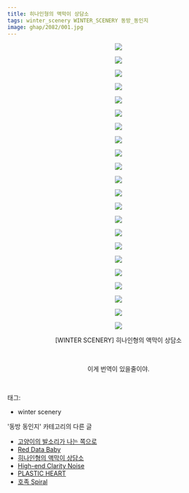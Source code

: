 ```yaml
---
title: 히나인형의 액막이 상담소
tags: winter_scenery WINTER_SCENERY 동방_동인지
image: ghap/2082/001.jpg
---
```

<div class="article">
<p style="text-align: center; clear: none; float: none;"><img src="{{ site.nasurl }}/ghap/2082/001.jpg"/></p>
<p style="text-align: center; clear: none; float: none;"><img src="{{ site.nasurl }}/ghap/2082/002.jpg"/></p>
<p style="text-align: center; clear: none; float: none;"><img src="{{ site.nasurl }}/ghap/2082/003.jpg"/></p>
<p style="text-align: center; clear: none; float: none;"><img src="{{ site.nasurl }}/ghap/2082/004.jpg"/></p>
<p style="text-align: center; clear: none; float: none;"><img src="{{ site.nasurl }}/ghap/2082/005.jpg"/></p>
<p style="text-align: center; clear: none; float: none;"><img src="{{ site.nasurl }}/ghap/2082/006.jpg"/></p>
<p style="text-align: center; clear: none; float: none;"><img src="{{ site.nasurl }}/ghap/2082/007.jpg"/></p>
<p style="text-align: center; clear: none; float: none;"><img src="{{ site.nasurl }}/ghap/2082/008.jpg"/></p>
<p style="text-align: center; clear: none; float: none;"><img src="{{ site.nasurl }}/ghap/2082/009.jpg"/></p>
<p style="text-align: center; clear: none; float: none;"><img src="{{ site.nasurl }}/ghap/2082/010.jpg"/></p>
<p style="text-align: center; clear: none; float: none;"><img src="{{ site.nasurl }}/ghap/2082/011.jpg"/></p>
<p style="text-align: center; clear: none; float: none;"><img src="{{ site.nasurl }}/ghap/2082/012.jpg"/></p>
<p style="text-align: center; clear: none; float: none;"><img src="{{ site.nasurl }}/ghap/2082/013.jpg"/></p>
<p style="text-align: center; clear: none; float: none;"><img src="{{ site.nasurl }}/ghap/2082/014.jpg"/></p>
<p style="text-align: center; clear: none; float: none;"><img src="{{ site.nasurl }}/ghap/2082/015.jpg"/></p>
<p style="text-align: center; clear: none; float: none;"><img src="{{ site.nasurl }}/ghap/2082/016.jpg"/></p>
<p style="text-align: center; clear: none; float: none;"><img src="{{ site.nasurl }}/ghap/2082/017.jpg"/></p>
<p style="text-align: center; clear: none; float: none;"><img src="{{ site.nasurl }}/ghap/2082/018.jpg"/></p>
<p style="text-align: center; clear: none; float: none;"><img src="{{ site.nasurl }}/ghap/2082/019.jpg"/></p>
<p style="text-align: center; clear: none; float: none;"><img src="{{ site.nasurl }}/ghap/2082/020.jpg"/></p>
<p style="text-align: center; clear: none; float: none;"><img src="{{ site.nasurl }}/ghap/2082/021.jpg"/></p>
<p style="text-align: center; clear: none; float: none;"><img src="{{ site.nasurl }}/ghap/2082/022.jpg"/></p>
<p style="text-align: center; clear: none; float: none;">[WINTER SCENERY] 히나인형의 액막이 상담소</p>
<p style="text-align: center; clear: none; float: none;"><br/></p>
<p style="text-align: center; clear: none; float: none;">이게 번역이 있을줄이야.</p>
<p><br/></p>
</div><div class="tagTrail">
<p>태그: </p>
<ul>
<li>winter scenery</li>
</ul>
</div><div class="another">
<p>'동방 동인지' 카테고리의 다른 글</p>
<ul>
<li><a href="/2016-09-09-ghap_2084">고양이의 발소리가 나는 쪽으로</a></li>
<li><a href="/2016-09-09-ghap_2083">Red Data Baby</a></li>
<li><a href="/2016-09-09-ghap_2082">히나인형의 액막이 상담소</a></li>
<li><a href="/2016-09-09-ghap_2081">High-end Clarity Noise</a></li>
<li><a href="/2016-09-09-ghap_2080">PLASTIC HEART</a></li>
<li><a href="/2016-09-09-ghap_2078">호족 Spiral</a></li>
</ul>
</div><div class="cb_module cb_fluid">
<div class="cb_wrt cb_profile">
</div><!-- commentList close -->
</div>